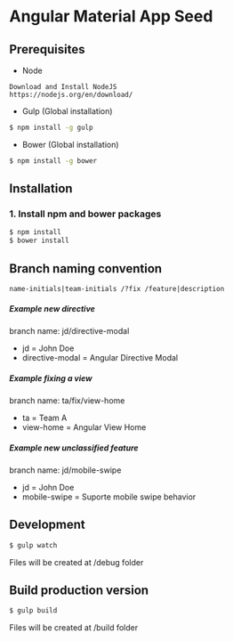 # Angular Material App Seed

## Prerequisites

- Node
```
Download and Install NodeJS
https://nodejs.org/en/download/
```

- Gulp (Global installation)
```bash
$ npm install -g gulp
```

- Bower (Global installation)
```bash
$ npm install -g bower
```

## Installation

### 1. Install npm and bower packages
```bash
$ npm install
$ bower install
```

## Branch naming convention
```
name-initials|team-initials /?fix /feature|description
```

##### Example new directive
branch name: jd/directive-modal
 - jd = John Doe
 - directive-modal = Angular Directive Modal

##### Example fixing a view
branch name: ta/fix/view-home
 - ta = Team A
 - view-home = Angular View Home

##### Example new unclassified feature
branch name: jd/mobile-swipe
 - jd = John Doe
 - mobile-swipe = Suporte mobile swipe behavior

## Development
```bash
$ gulp watch
```
Files will be created at /debug folder

## Build production version
```bash
$ gulp build
```
Files will be created at /build folder

